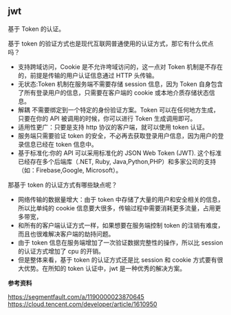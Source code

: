 ## jwt

基于 Token 的认证。

基于 token 的验证方式也是现代互联网普通使用的认证方式，那它有什么优点吗？

- 支持跨域访问，Cookie 是不允许垮域访问的，这一点对 Token 机制是不存在的，前提是传输的用户认证信息通过 HTTP 头传输。
- 无状态:Token 机制在服务端不需要存储 session 信息，因为 Token 自身包含了所有登录用户的信息，只需要在客户端的 cookie 或本地介质存储状态信息。
- 解耦 不需要绑定到一个特定的身份验证方案。Token 可以在任何地方生成，只要在你的 API 被调用的时候，你可以进行 Token 生成调用即可。
- 适用性更广：只要是支持 http 协议的客户端，就可以使用 token 认证。
- 服务端只需要验证 token 的安全，不必再去获取登录用户信息，因为用户的登录信息已经在 token 信息中。
- 基于标准化:你的 API 可以采用标准化的 JSON Web Token (JWT). 这个标准已经存在多个后端库（.NET, Ruby, Java,Python,PHP）和多家公司的支持（如：Firebase,Google, Microsoft）。

那基于 token 的认证方式有哪些缺点呢？

- 网络传输的数据量增大：由于 token 中存储了大量的用户和安全相关的信息，所以比单纯的 cookie 信息要大很多，传输过程中需要消耗更多流量，占用更多带宽，
- 和所有的客户端认证方式一样，如果想要在服务端控制 token 的注销有难度，而且也很难解决客户端的劫持问题。
- 由于 token 信息在服务端增加了一次验证数据完整性的操作，所以比 session 的认证方式增加了 cpu 的开销。
- 但是整体来看，基于 token 的认证方式还是比 session 和 cookie 方式要有很大优势。在所知的 token 认证中，jwt 是一种优秀的解决方案。

**参考资料**

https://segmentfault.com/a/1190000023870645
https://cloud.tencent.com/developer/article/1610950
